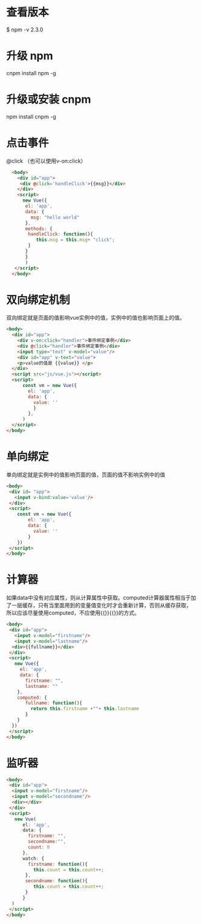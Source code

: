 # 查看版本
$ npm -v
2.3.0

# 升级 npm
cnpm install npm -g


# 升级或安装 cnpm
npm install cnpm -g

# 点击事件
  @click （也可以使用v-on:click）
```html
  <body>
    <div id="app">
     <div @click='handleClick'>{{msg}}</div>
    </div>
    <script>
      new Vue({
       el: 'app',
       data: {
         msg: "hello world"
       },
       methods: {
        handleClick: function(){
           this.msg = this.msg+ "click";
        }
       }
       }
       )
   </script>
  </body>
```

# 双向绑定机制
双向绑定就是页面的值影响vue实例中的值，实例中的值也影响页面上的值。
```html
<body>
  <div id="app">
    <div v-on:click="handler">事件绑定事例</div>
    <div @click="handler">事件绑定事例</div>
    <input type="text" v-model="value"/>
    <div id="app" v-text="value">
    <p>value的值是 {{value}} </p>
  </div>
  <script src="js/vue.js"></script>
  <script>
      const vm = new Vue({
        el: 'app',
        data: {
          value: ''
          }
        },
      )
  </script>
</body>
```

# 单向绑定
单向绑定就是实例中的值影响页面的值，页面的值不影响实例中的值
```html 
<body>
 <div id= "app">
   <input v-bind:value='value'/>
 </div> 
 <script>
    const vm = new Vue({
        el: 'app',
        data: {
          value: ''
        }
    })
 </script>
</body>
```
# 计算器
  如果data中没有对应属性，则从计算属性中获取。computed计算器属性相当于加了一层缓存，只有当里面用到的变量值变化时才会重新计算，否则从缓存获取，
  所以应该尽量使用computed，不应使用{{}}{{}}的方式。
```html
<body>
 <div id="app">
   <input v-model="firstname"/>
   <input v-model="lastname"/>
  <div>{{fullname}}</div>
 </div>
 <script>
   new Vue({
     el: 'app',
     data: {
       firstname: "",
       lastname: ""
    },
    computed: {
       fullname: function(){
         return this.firstname +""+ this.lastname
       }
    }
  })
 </script>
</body>
```

# 监听器

```html
<body>
 <div id="app">
  <input v-model="firstname"/>
  <input v-model="secondname"/>
  <div></div>
 </div>
 <script>
   new Vue(
      el: 'app',
      data: {
        firstname: "",
        secondname:"",
        count: 0
      },
      watch: {
        firstname: function(){
          this.count = this.count++; 
       },
       secondname: function(){
          this.count = this.count++; 
       }
      }
  )
 </script>
</body>
```





